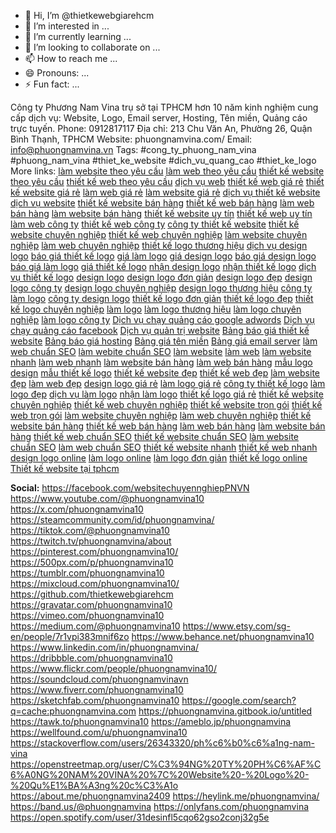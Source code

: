 - 👋 Hi, I’m @thietkewebgiarehcm
- 👀 I’m interested in ...
- 🌱 I’m currently learning ...
- 💞️ I’m looking to collaborate on ...
- 📫 How to reach me ...
- 😄 Pronouns: ...
- ⚡ Fun fact: ...

<!---
thietkewebgiarehcm/thietkewebgiarehcm is a ✨ special ✨ repository because its `README.md` (this file) appears on your GitHub profile.
You can click the Preview link to take a look at your changes.
--->
Công ty Phương Nam Vina trụ sở tại TPHCM hơn 10 năm kinh nghiệm cung cấp dịch vụ: Website, Logo, Email server, Hosting, Tên miền, Quảng cáo trực tuyến.
Phone: 0912817117
Địa chỉ: 213 Chu Văn An, Phường 26, Quận Bình Thạnh, TPHCM
Website: phuongnamvina.com/
Email: info@phuongnamvina.vn
Tags: #cong_ty_phuong_nam_vina #phuong_nam_vina #thiet_ke_website #dich_vu_quang_cao #thiet_ke_logo
More links:
<a href="https://phuongnamvina.com/thiet-ke-website-theo-yeu-cau.html">làm website theo yêu cầu</a>
<a href="https://phuongnamvina.com/thiet-ke-website-theo-yeu-cau.html">làm web theo yêu cầu</a>
<a href="https://phuongnamvina.com/thiet-ke-website-theo-yeu-cau.html">thiết kế website theo yêu cầu</a>
<a href="https://phuongnamvina.com/thiet-ke-website-theo-yeu-cau.html">thiết kế web theo yêu cầu</a>
<a href="https://phuongnamvina.com/thiet-ke-website-gia-re.html">dịch vụ web</a>
<a href="https://phuongnamvina.com/thiet-ke-website-gia-re.html">thiết kế web giá rẻ</a>
<a href="https://phuongnamvina.com/thiet-ke-website-gia-re.html">thiết kế website giá rẻ</a>
<a href="https://phuongnamvina.com/thiet-ke-website-gia-re.html">làm web giá rẻ</a>
<a href="https://phuongnamvina.com/thiet-ke-website-gia-re.html">làm website giá rẻ</a>
<a href="https://phuongnamvina.com/thiet-ke-website-gia-re.html">dịch vụ thiết kế website</a>
<a href="https://phuongnamvina.com/thiet-ke-website-gia-re.html">dịch vụ website</a>
<a href="https://phuongnamvina.com/thiet-ke-website-ban-hang.html">thiết kế website bán hàng</a>
<a href="https://phuongnamvina.com/thiet-ke-website-ban-hang.html">thiết kế web bán hàng</a>
<a href="https://phuongnamvina.com/thiet-ke-website-ban-hang.html">làm web bán hàng</a>
<a href="https://phuongnamvina.com/thiet-ke-website-ban-hang.html">làm website bán hàng</a>
<a href="https://phuongnamvina.com/kinh-nghiem-chon-cong-ty-thiet-ke-website.html">thiết kế website uy tín</a>
<a href="https://phuongnamvina.com/kinh-nghiem-chon-cong-ty-thiet-ke-website.html">thiết kế web uy tín</a>
<a href="https://phuongnamvina.com/kinh-nghiem-chon-cong-ty-thiet-ke-website.html">làm web công ty</a>
<a href="https://phuongnamvina.com/kinh-nghiem-chon-cong-ty-thiet-ke-website.html">thiết kế web công ty</a>
<a href="https://phuongnamvina.com/kinh-nghiem-chon-cong-ty-thiet-ke-website.html">công ty thiết kế website</a>
<a href="https://phuongnamvina.com/thiet-ke-website.html">thiết kế website chuyên nghiệp</a>
<a href="https://phuongnamvina.com/thiet-ke-website.html">thiết kế web chuyên nghiệp</a>
<a href="https://phuongnamvina.com/thiet-ke-website.html">làm website chuyên nghiệp</a>
<a href="https://phuongnamvina.com/thiet-ke-website.html">làm web chuyên nghiệp</a>
<a href="https://phuongnamvina.com/thiet-ke-logo.html">thiết kế logo thương hiệu</a>
<a href="https://phuongnamvina.com/thiet-ke-logo.html">dịch vụ design logo</a>
<a href="https://phuongnamvina.com/thiet-ke-logo.html">báo giá thiết kế logo</a>
<a href="https://phuongnamvina.com/thiet-ke-logo.html">giá làm logo</a>
<a href="https://phuongnamvina.com/thiet-ke-logo.html">giá design logo</a>
<a href="https://phuongnamvina.com/thiet-ke-logo.html">báo giá design logo</a>
<a href="https://phuongnamvina.com/thiet-ke-logo.html">báo giá làm logo</a>
<a href="https://phuongnamvina.com/thiet-ke-logo.html">giá thiết kế logo</a>
<a href="https://phuongnamvina.com/thiet-ke-logo.html">nhận design logo</a>
<a href="https://phuongnamvina.com/thiet-ke-logo.html">nhận thiết kế logo</a>
<a href="https://phuongnamvina.com/thiet-ke-logo.html">dịch vụ thiết kế logo</a>
<a href="https://phuongnamvina.com/thiet-ke-logo.html">design logo</a>
<a href="https://phuongnamvina.com/thiet-ke-logo.html">design logo đơn giản</a>
<a href="https://phuongnamvina.com/thiet-ke-logo.html">design logo đẹp</a>
<a href="https://phuongnamvina.com/thiet-ke-logo.html">design logo công ty</a>
<a href="https://phuongnamvina.com/thiet-ke-logo.html">design logo chuyên nghiệp</a>
<a href="https://phuongnamvina.com/thiet-ke-logo.html">design logo thương hiệu</a>
<a href="https://phuongnamvina.com/thiet-ke-logo.html">công ty làm logo</a>
<a href="https://phuongnamvina.com/thiet-ke-logo.html">công ty design logo</a>
<a href="https://phuongnamvina.com/thiet-ke-logo.html">thiết kế logo đơn giản</a>
<a href="https://phuongnamvina.com/thiet-ke-logo.html">thiết kế logo đẹp</a>
<a href="https://phuongnamvina.com/thiet-ke-logo.html">thiết kế logo chuyên nghiệp</a>
<a href="https://phuongnamvina.com/thiet-ke-logo.html">làm logo</a>
<a href="https://phuongnamvina.com/thiet-ke-logo.html">làm logo thương hiệu</a>
<a href="https://phuongnamvina.com/thiet-ke-logo.html">làm logo chuyên nghiệp</a>
<a href="https://phuongnamvina.com/thiet-ke-logo.html">làm logo công ty</a>
<a href="https://phuongnamvina.com/quang-cao-google-adwords.html">Dịch vụ chạy quảng cáo google adwords</a>
<a href="https://phuongnamvina.com/quang-cao-facebook.html">Dịch vụ chạy quảng cáo facebook</a>
<a href="https://phuongnamvina.com/quan-tri-website.html">Dịch vụ quản trị website</a>
<a href="https://phuongnamvina.com/bang-bao-gia-thiet-ke-website.html">Bảng báo giá thiết kế website</a>
<a href="https://phuongnamvina.com/bang-gia-hosting.html">Bảng báo giá hosting</a>
<a href="https://phuongnamvina.com/bang-gia-ten-mien.html">Bảng giá tên miền</a>
<a href="https://phuongnamvina.com/bang-gia-email-server.html">Bảng giá email server</a>
<a href="https://phuongnamvina.com/7-buoc-toi-uu-website-chuan-seo.html">làm web chuẩn SEO</a>
<a href="https://phuongnamvina.com/7-buoc-toi-uu-website-chuan-seo.html">làm webite chuẩn SEO</a>
<a href="https://phuongnamvina.com/cach-tao-trang-web.html">làm website</a>
<a href="https://phuongnamvina.com/cach-tao-trang-web.html">làm web</a>
<a href="https://phuongnamvina.com/cach-tao-trang-web.html">làm website nhanh</a>
<a href="https://phuongnamvina.com/cach-tao-trang-web.html">làm web nhanh</a>
<a href="https://phuongnamvina.com/cach-tao-trang-website-ban-hang-online.html">làm website bán hàng</a>
<a href="https://phuongnamvina.com/cach-tao-trang-website-ban-hang-online.html">làm web bán hàng</a>
<a href="https://phuongnamvina.com/cac-mau-logo-dep.html">mẫu logo design</a>
<a href="https://phuongnamvina.com/mau-logo-chu-dep.html">mẫu thiết kế logo</a>
<a href="https://phuongnamvina.com/mau-website.html">thiết kế website đẹp</a>
<a href="https://phuongnamvina.com/mau-website.html">thiết kế web đẹp</a>
<a href="https://phuongnamvina.com/mau-website.html">làm website đẹp</a>
<a href="https://phuongnamvina.com/mau-website.html">làm web đẹp</a>
<a href="https://phuongnamvina.com/thiet-ke-logo-can-tho.html">design logo giá rẻ</a>
<a href="https://phuongnamvina.com/thiet-ke-logo-can-tho.html">làm logo giá rẻ</a>
<a href="https://phuongnamvina.com/thiet-ke-logo-cong-ty-noi-that.html">công ty thiết kế logo</a>
<a href="https://phuongnamvina.com/thiet-ke-logo-dep.html">làm logo đẹp</a>
<a href="https://phuongnamvina.com/thiet-ke-logo-tai-tphcm.html">dịch vụ làm logo</a>
<a href="https://phuongnamvina.com/thiet-ke-logo-tai-tphcm.html">nhận làm logo</a>
<a href="https://phuongnamvina.com/thiet-ke-logo-tai-tphcm.html">thiết kế logo giá rẻ</a>
<a href="https://phuongnamvina.com/thiet-ke-website.html">thiết kế website chuyên nghiệp</a>
<a href="https://phuongnamvina.com/thiet-ke-website.html">thiết kế web chuyên nghiệp</a>
<a href="https://phuongnamvina.com/thiet-ke-website.html">thiết kế website trọn gói</a>
<a href="https://phuongnamvina.com/thiet-ke-website.html">thiết kế web trọn gói</a>
<a href="https://phuongnamvina.com/thiet-ke-website.html">làm website chuyên nghiệp</a>
<a href="https://phuongnamvina.com/thiet-ke-website.html">làm web chuyên nghiệp</a>
<a href="https://phuongnamvina.com/thiet-ke-website-ban-hang.html">thiết kế website bán hàng</a>
<a href="https://phuongnamvina.com/thiet-ke-website-ban-hang.html">thiết kế web bán hàng</a>
<a href="https://phuongnamvina.com/thiet-ke-website-ban-hang.html">làm web bán hàng</a>
<a href="https://phuongnamvina.com/thiet-ke-website-ban-hang.html">làm website bán hàng</a>
<a href="https://phuongnamvina.com/thiet-ke-website-chuan-seo-la-gi.html">thiết kế web chuẩn SEO</a>
<a href="https://phuongnamvina.com/thiet-ke-website-chuan-seo-la-gi.html">thiết kế website chuẩn SEO</a>
<a href="https://phuongnamvina.com/thiet-ke-website-chuan-seo-la-gi.html">làm website chuẩn SEO</a>
<a href="https://phuongnamvina.com/thiet-ke-website-chuan-seo-la-gi.html">làm web chuẩn SEO</a>
<a href="https://phuongnamvina.com/thiet-ke-website-nhanh.html">thiết kế website nhanh</a>
<a href="https://phuongnamvina.com/thiet-ke-website-nhanh.html">thiết kế web nhanh</a>
<a href="https://phuongnamvina.com/trang-web-thiet-ke-logo.html">design logo online</a>
<a href="https://phuongnamvina.com/trang-web-thiet-ke-logo.html">làm logo online</a>
<a href="https://phuongnamvina.com/trang-web-thiet-ke-logo.html">làm logo đơn giản</a>
<a href="https://phuongnamvina.com/trang-web-thiet-ke-logo.html">thiết kế logo online</a>
<a href="https://phuongnamvina.com/thiet-ke-website-tai-tphcm.html">Thiết kế website tại tphcm</a>

<strong>Social:</strong>
https://facebook.com/websitechuyennghiepPNVN
https://www.youtube.com/@phuongnamvina10
https://x.com/phuongnamvina10
https://steamcommunity.com/id/phuongnamvina/
https://tiktok.com/@phuongnamvina10
https://twitch.tv/phuongnamvina/about
https://pinterest.com/phuongnamvina10/
https://500px.com/p/phuongnamvina10
https://tumblr.com/phuongnamvina10
https://mixcloud.com/phuongnamvina10/
https://github.com/thietkewebgiarehcm
https://gravatar.com/phuongnamvina10
https://vimeo.com/phuongnamvina10
https://medium.com/@phuongnamvina10
https://www.etsy.com/sg-en/people/7r1vpi383mnif6zo
https://www.behance.net/phuongnamvina10
https://www.linkedin.com/in/phuongnamvina/
https://dribbble.com/phuongnamvina10
https://www.flickr.com/people/phuongnamvina10/
https://soundcloud.com/phuongnamvinavn
https://www.fiverr.com/phuongnamvina10
https://sketchfab.com/phuongnamvina10
https://google.com/search?q=cache:phuongnamvina.com
https://phuongnamvina.gitbook.io/untitled
https://tawk.to/phuongnamvina10
https://ameblo.jp/phuongnamvina
https://wellfound.com/u/phuongnamvina10
https://stackoverflow.com/users/26343320/ph%c6%b0%c6%a1ng-nam-vina
https://openstreetmap.org/user/C%C3%94NG%20TY%20PH%C6%AF%C6%A0NG%20NAM%20VINA%20%7C%20Website%20-%20Logo%20-%20Qu%E1%BA%A3ng%20c%C3%A1o
https://about.me/phuongnamvina2409
https://heylink.me/phuongnamvina/
https://band.us/@phuongnamvina
https://onlyfans.com/phuongnamvina
https://open.spotify.com/user/31desinfl5cqo62gso2conj32g5e
